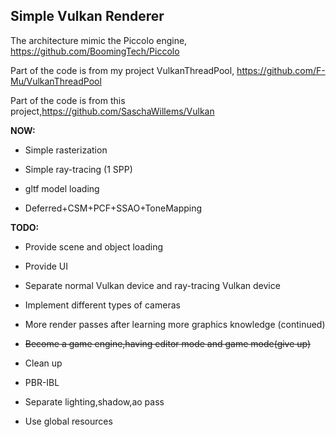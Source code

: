 ## Simple Vulkan Renderer

The architecture mimic the Piccolo engine, https://github.com/BoomingTech/Piccolo

Part of the code is from my project VulkanThreadPool, https://github.com/F-Mu/VulkanThreadPool

Part of the code is from this project,https://github.com/SaschaWillems/Vulkan

**NOW:**

+ Simple rasterization

+ Simple ray-tracing (1 SPP)

+ gltf model loading

+ Deferred+CSM+PCF+SSAO+ToneMapping

**TODO:**

+ Provide scene and object loading

+ Provide UI

+ Separate normal Vulkan device and ray-tracing Vulkan device

+ Implement different types of cameras 

+ More render passes after learning more graphics knowledge (continued)

+ ~~Become a game engine,having editor mode and game mode(give up)~~

+ Clean up

+ PBR-IBL

+ Separate lighting,shadow,ao pass

+ Use global resources